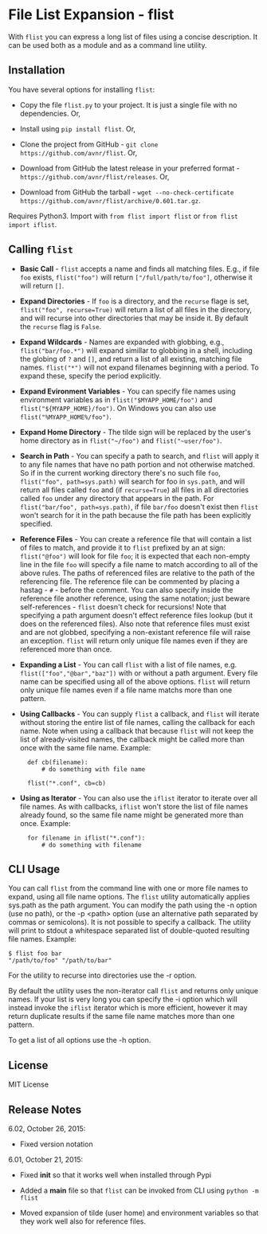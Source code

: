 File List Expansion - flist
===

With `flist` you can express a long list of files using a concise description. It can be used both
as a module and as a command line utility.

Installation
---

You have several options for installing `flist`:

- Copy the file `flist.py` to your project. It is just a single file with no dependencies. Or,

- Install using `pip install flist`. Or,

- Clone the project from GitHub - `git clone https://github.com/avnr/flist`. Or,

- Download from GitHub the latest release in your preferred format - `https://github.com/avnr/flist/releases`. Or,

- Download from GitHub the tarball - `wget --no-check-certificate https://github.com/avnr/flist/archive/0.601.tar.gz`.

Requires Python3. Import with `from flist import flist` or `from flist import iflist`.

Calling `flist`
---

- **Basic Call** - `flist` accepts a name and finds all matching files. E.g., if file `foo` exists,
`flist("foo")` will return `["/full/path/to/foo"]`, otherwise it will return `[]`.

- **Expand Directories** - If `foo` is a directory, and the `recurse` flage is set, `flist("foo",
recurse=True)` will return a list of all files in the directory, and will recurse into other
directories that may be inside it. By default the `recurse` flag is `False`.

- **Expand Wildcards** - Names are expanded with globbing, e.g., `flist("bar/foo.*")` will expand
simillar to globbing in a shell, including the globing of `?` and `[]`, and return a list of all
existing, matching file names. `flist("*")` will not expand filenames beginning with a period. To
expand these, specify the period explicitly.

- **Expand Evironment Variables** - You can specify file names using environment variables as in
`flist("$MYAPP_HOME/foo")` and `flist("${MYAPP_HOME}/foo")`. On Windows you can also use
`flist("%MYAPP_HOME%/foo")`.

- **Expand Home Directory** - The tilde sign will be replaced by the user's home directory as in
`flist("~/foo")` and `flist("~user/foo")`.

- **Search in Path** - You can specify a path to search, and `flist` will apply it to any file
names that have no path portion and not otherwise matched. So if in the current working directory
there's no such file `foo`, `flist("foo", path=sys.path)` will search for foo in `sys.path`, and
will return all files called `foo` and (if `recurse=True`) all files in all directories called
`foo` under any directory that appears in the path. For `flist("bar/foo", path=sys.path)`, if file
`bar/foo` doesn't exist then `flist` won't search for it in the path because the file path has been
explicitly specified.

- **Reference Files** - You can create a reference file that will contain a list of files to match,
and provide it to `flist` prefixed by an at sign: `flist("@foo")` will look for file `foo`; it is
expected that each non-empty line in the file `foo` will specify a file name to match according to
all of the above rules. The paths of referenced files are relative to the path of the referencing
file. The reference file can be commented by placing a hastag - `#` - before the comment. You can
also specify inside the reference file another reference, using the same notation; just beware
self-references - `flist` doesn't check for recursions! Note that specifying a path argument doesn't
effect reference files lookup (but it does on the referenced files). Also note that reference
files must exist and are not globbed, specifying a non-existant reference file will raise an
exception. `flist` will return only unique file names even if they are referenced more than once.

- **Expanding a List** - You can call `flist` with a list of file names, e.g.
`flist(["foo","@bar","baz"])` with or without a path argument. Every file name can be specified
using all of the above options. `flist` will return only unique file names even if a file name
matchs more than one pattern.

- **Using Callbacks** - You can supply `flist` a callback, and `flist` will iterate without storing
the entire list of file names, calling the callback for each name. Note when using a callback that
because `flist` will not keep the list of already-visited names, the callback might be called more
than once with the same file name. Example:

        def cb(filename):
            # do something with file name

        flist("*.conf", cb=cb)

- **Using as Iterator** - You can also use the `iflist` iterator to iterate over all file names. As
with callbacks, `iflist` won't store the list of file names already found, so the same file name
might be generated more than once. Example:

        for filename in iflist("*.conf"):
            # do something with filename

CLI Usage
---

You can call `flist` from the command line with one or more file names to expand, using all file
name options. The `flist` utility automatically applies sys.path as the path argument. You can
modify the path using the -n option (use no path), or the -p &lt;path&gt; option (use an
alternative path separated by commas or semicolons). It is not possible to specify a callback. The
utility will print to stdout a whitespace separated list of double-quoted resulting file names.
Example:

    $ flist foo bar
    "/path/to/foo" "/path/to/bar"

For the utility to recurse into directories use the -r option.

By default the utility uses the non-iterator call `flist` and returns only unique names. If your
list is very long you can specify the -i option which will instead invoke the `iflist` iterator
which is more efficient, however it may return duplicate results if the same file name matches more
than one pattern.

To get a list of all options use the -h option.

License
---

MIT License

Release Notes
---

6.02, October 26, 2015:

- Fixed version notation

6.01, October 21, 2015:

- Fixed __init__ so that it works well when installed through Pypi

- Added a __main__ file so that `flist` can be invoked from CLI using `python -m flist`

- Moved expansion of tilde (user home) and environment variables so that they work well also for
reference files.

